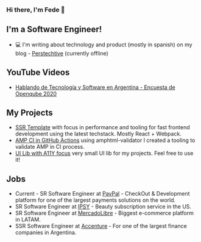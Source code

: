 ### Hi there, I'm Fede 👋

## I'm a Software Engineer!

- :computer: I'm writing about technology and product (mostly in spanish) on my blog - [Perstechtive](http://www.perstechtive.com/) (currently offline)

## YouTube Videos
- [Hablando de Tecnología y Software en Argentina - Encuesta de Openqube 2020](https://www.youtube.com/watch?v=yZiP0K9x6zM)

## My Projects
- [SSR Template](https://github.com/FedeAPerez/ssr-template) with focus in performance and tooling for fast frontend development using the latest techstack. Mostly React + Webpack.
- [AMP CI in GitHub Actions](https://github.com/FedeAPerez/amp-ci) using amphtml-validator I created a tooling to validate AMP in CI process.
- [UI Lib with A11Y focus](https://github.com/FedeAPerez/ay-ui#readme) very small UI lib for my projects. Feel free to use it!

## Jobs
- Current - SR Software Engineer at [PayPal](https://www.paypal.com/) - CheckOut & Development platform for one of the largest payments solutions on the world.
- SR Software Engineer at [IPSY](https://www.ipsy.com/) - Beauty subscription service in the US.
- SR Software Engineer at [MercadoLibre](https://www.mercadolibre.com.ar/) - Biggest e-commerce platform in LATAM.
- SSR Software Engineer at [Accenture](https://www.accenture.com/ar-es) - For one of the largest finance companies in Argentina.
